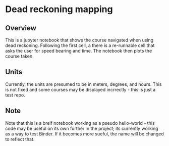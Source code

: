 # Dead reckoning mapping

## Overview

This is a jupyter notebook that shows the course navigated when using dead reckoning. Following the first cell, a there is a re-runnable cell that asks the user for speed bearing and time. The notebook then plots the course taken.

## Units

Currently, the units are presumed to be in meters, degrees, and hours. This is not fixed and some courses may be displayed incrrectly - this is just a test repo. 

## Note

Note that this is a breif notebook working as a pseudo hello-world - this code may be useful on its own further in the project; its currently working as a way to test Binder. If it becomes more sueful, the name will be changed to reflect that.